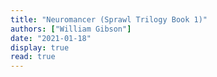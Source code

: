 ```yaml
---
title: "Neuromancer (Sprawl Trilogy Book 1)"
authors: ["William Gibson"]
date: "2021-01-18"
display: true
read: true
---
```


